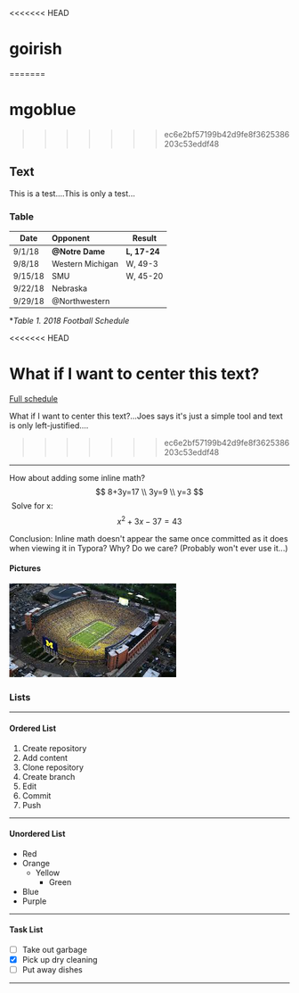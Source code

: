 <<<<<<< HEAD
# goirish
=======


# mgoblue
>>>>>>> ec6e2bf57199b42d9fe8f3625386203c53eddf48

## Text
This is a test....This is only a test...
### Table

| Date    | Opponent         | Result       |
| ------- | :--------------- | ------------ |
| 9/1/18  | **@Notre Dame**  | **L, 17-24** |
| 9/8/18  | Western Michigan | W, 49-3      |
| 9/15/18 | SMU              | W, 45-20     |
| 9/22/18 | Nebraska         |              |
| 9/29/18 | @Northwestern    |              |

**Table 1.  2018 Football Schedule*

<<<<<<< HEAD


What if I want to center this text?
=======
[Full schedule](https://mgoblue.com/schedule.aspx?schedule=471)

What if I want to center this text?...Joes says it's just a simple tool and text is only left-justified....
>>>>>>> ec6e2bf57199b42d9fe8f3625386203c53eddf48

------

How about adding some inline math?
$$
8+3y=17 \\
3y=9 \\
y=3
$$
​	Solve for x:
$$
x^2+3x-37=43
$$

Conclusion:  Inline math doesn't appear the same once committed as it does when viewing it in Typora?  Why?  Do we care?  (Probably won't ever use it...)

#### Pictures

![Big_House](Big_House.jpg)



### Lists

---

#### Ordered List

1. Create repository
2. Add content
3. Clone repository
4. Create branch
5. Edit
6. Commit
7. Push

------

#### Unordered List

- Red
- Orange
  - Yellow
    - Green
- Blue
- Purple

------

#### Task List

- [ ] Take out garbage
- [x] Pick up dry cleaning
- [ ] Put away dishes

------





